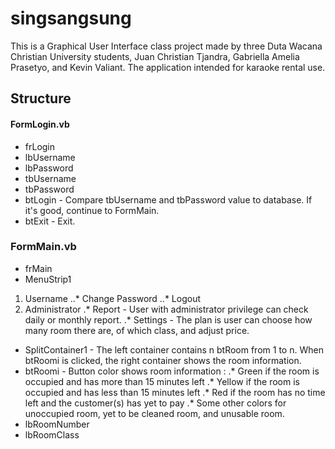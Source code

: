 # singsangsung

This is a Graphical User Interface class project made by three Duta Wacana Christian University students, Juan Christian Tjandra, Gabriella Amelia Prasetyo, and Kevin Valiant. The application intended for karaoke rental use.

## Structure

#### FormLogin.vb
* frLogin
* lbUsername
* lbPassword
* tbUsername
* tbPassword
* btLogin - Compare tbUsername and tbPassword value to database. If it's good, continue to FormMain. 
* btExit - Exit.

### FormMain.vb
* frMain
* MenuStrip1
1. Username
..* Change Password
..* Logout
2. Administrator
.*	Report - User with administrator privilege can check daily or monthly report.
.* Settings - The plan is user can choose how many room there are, of which class, and adjust price.
* SplitContainer1 - The left container contains n btRoom from 1 to n. When btRoomi is clicked, the right container shows the room information.
* btRoomi - Button color shows room information :
.* Green if the room is occupied and has more than 15 minutes left
.* Yellow if the room is occupied and has less than 15 minutes left
.* Red if the room has no time left and the customer(s) has yet to pay
.* Some other colors for unoccupied room, yet to be cleaned room, and unusable room.
* lbRoomNumber
* lbRoomClass


